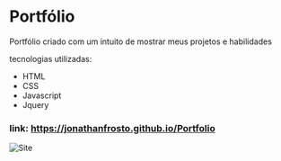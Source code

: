 # Portfólio
Portfólio criado com um intuito de mostrar meus projetos e habilidades

tecnologias utilizadas:
- HTML
- CSS
- Javascript
- Jquery

### link: https://jonathanfrosto.github.io/Portfolio

![Site](https://i.imgur.com/bimg74V.png "Site")
